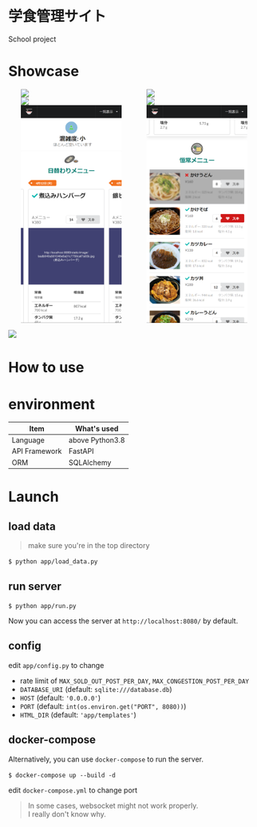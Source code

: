 # 学食管理サイト

School project

# Showcase
<div style="display: flex; flex-direction: row; justify-content: space-around;">
<img src="https://user-images.githubusercontent.com/32694778/233828289-4e625071-7a38-4606-a5fd-08dee4ec57ac.png" style="width: 40%;">
<img src="https://user-images.githubusercontent.com/32694778/233828307-321565ce-75f9-4b12-a9b2-02a0dec32aa4.png" style="width: 40%;">
</div>

<div style="display: flex; flex-direction: row; justify-content: space-around;">
<img src="https://user-images.githubusercontent.com/32694778/233828319-7c49c857-ef50-4e15-8da5-87dded5f14d2.png" style="width: 40%;">
<img src="https://user-images.githubusercontent.com/32694778/233828326-bd0fd3f3-685b-4c71-8610-4f475d171e37.png" style="width: 40%;">
</div>

<div style="display: flex; flex-direction: row; justify-content: space-around;">
<img src="assets/special.png" style="width: 40%;">
<img src="assets/permanent.png" style="width: 40%;">
</div>

![](assets/walkthru.gif)

# How to use

# environment

| Item          | What's used     |
|---------------|-----------------|
| Language      | above Python3.8 |
| API Framework | FastAPI         |
| ORM           | SQLAlchemy      |

# Launch

## load data
> make sure you're in the top directory

`$ python app/load_data.py`

## run server

`$ python app/run.py`

Now you can access the server at `http://localhost:8080/` by default.

## config

edit `app/config.py` to change

- rate limit of `MAX_SOLD_OUT_POST_PER_DAY`, `MAX_CONGESTION_POST_PER_DAY`
- `DATABASE_URI` (default: `sqlite:///database.db`)
- `HOST` (default: `'0.0.0.0'`)
- `PORT` (default: `int(os.environ.get("PORT", 8080))`)
- `HTML_DIR` (default: `'app/templates'`)

## docker-compose
Alternatively, you can use `docker-compose` to run the server.

`$ docker-compose up --build -d`

edit `docker-compose.yml` to change port

> In some cases, websocket might not work properly. \
> I really don't know why.
